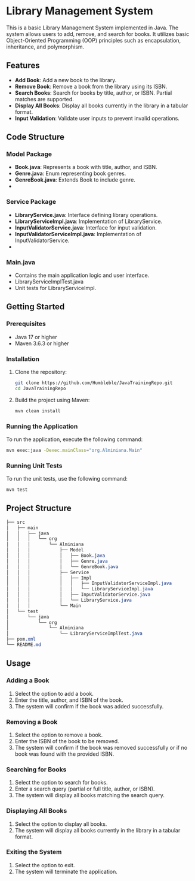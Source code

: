 # Library Management System

This is a basic Library Management System implemented in Java. The system allows users to add, remove, and search for books. It utilizes basic Object-Oriented Programming (OOP) principles such as encapsulation, inheritance, and polymorphism.

## Features

- **Add Book**: Add a new book to the library.
- **Remove Book**: Remove a book from the library using its ISBN.
- **Search Books**: Search for books by title, author, or ISBN. Partial matches are supported.
- **Display All Books**: Display all books currently in the library in a tabular format.
- **Input Validation**: Validate user inputs to prevent invalid operations.

## Code Structure
### Model Package
- **Book.java**: Represents a book with title, author, and ISBN.
- **Genre.java**: Enum representing book genres.
- **GenreBook.java**: Extends Book to include genre.
- 
### Service Package
- **LibraryService.java**: Interface defining library operations.
- **LibraryServiceImpl.java**: Implementation of LibraryService.
- **InputValidatorService.java**: Interface for input validation.
- **InputValidatorServiceImpl.java**: Implementation of InputValidatorService.
- 
### Main.java
- Contains the main application logic and user interface.
- LibraryServiceImplTest.java
- Unit tests for LibraryServiceImpl.

## Getting Started

### Prerequisites

- Java 17 or higher
- Maven 3.6.3 or higher

### Installation

1. Clone the repository:

   ```sh
   git clone https://github.com/Humbleble/JavaTrainingRepo.git
   cd JavaTrainingRepo
   
2. Build the project using Maven:

   ```sh
   mvn clean install

### Running the Application

To run the application, execute the following command:

   ```sh
   mvn exec:java -Dexec.mainClass="org.Alminiana.Main"
   ```

### Running Unit Tests

To run the unit tests, use the following command:

   ```sh
   mvn test
   ```

## Project Structure
```css
├── src
│   ├── main
│   │   ├── java
│   │   │   └── org
│   │   │       └── Alminiana
│   │   │           ├── Model
│   │   │           │   ├── Book.java
│   │   │           │   ├── Genre.java
│   │   │           │   └── GenreBook.java
│   │   │           ├── Service
│   │   │           │   ├── Impl
│   │   │           │   │   ├── InputValidatorServiceImpl.java
│   │   │           │   │   └── LibraryServiceImpl.java
│   │   │           │   ├── InputValidatorService.java
│   │   │           │   └── LibraryService.java
│   │   │           └── Main
│   └── test
│       └── java
│           └── org
│               └── Alminiana
│                   └── LibraryServiceImplTest.java   
├── pom.xml
└── README.md
```
## Usage
### Adding a Book
1. Select the option to add a book. 
2. Enter the title, author, and ISBN of the book. 
3. The system will confirm if the book was added successfully. 
### Removing a Book 
1. Select the option to remove a book. 
2. Enter the ISBN of the book to be removed. 
3. The system will confirm if the book was removed successfully or if no book was found with the provided ISBN. 
### Searching for Books 
1. Select the option to search for books. 
2. Enter a search query (partial or full title, author, or ISBN). 
3. The system will display all books matching the search query. 
### Displaying All Books 
1. Select the option to display all books. 
2. The system will display all books currently in the library in a tabular format. 
### Exiting the System 
1. Select the option to exit. 
2. The system will terminate the application.
